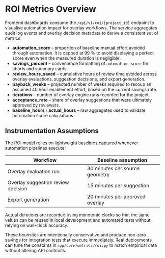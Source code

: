 # ROI Metrics Overview

Frontend dashboards consume the `/api/v1/roi/{project_id}` endpoint to visualise
automation impact for overlay workflows. The service aggregates audit log events
and overlay decision metadata to derive a consistent set of metrics:

- **automation_score** – proportion of baseline manual effort avoided through
  automation. It is capped at 99 % to avoid displaying a perfect score even when
  the measured duration is negligible.
- **savings_percent** – convenience formatting of `automation_score` for charts
  and summary cards.
- **review_hours_saved** – cumulative hours of review time avoided across
  overlay evaluations, suggestion decisions, and export generation.
- **payback_weeks** – projected number of weeks required to recoup an assumed
  40 hour enablement effort, based on the current savings rate.
- **iterations** – number of overlay engine runs recorded for the project.
- **acceptance_rate** – share of overlay suggestions that were ultimately
  approved by reviewers.
- **baseline_hours** / **actual_hours** – raw aggregates used to validate
  automation score calculations.

## Instrumentation Assumptions

The ROI model relies on lightweight baselines captured whenever automation
pipelines execute:

| Workflow                           | Baseline assumption             |
| ---------------------------------- | ------------------------------- |
| Overlay evaluation run             | 30 minutes per source geometry  |
| Overlay suggestion review decision | 15 minutes per suggestion       |
| Export generation                  | 20 minutes per approved overlay |

Actual durations are recorded using monotonic clocks so that the same values can
be reused in local development and automated tests without relying on wall-clock
accuracy.

These heuristics are intentionally conservative and produce non-zero savings for
integration tests that execute immediately. Real deployments can tune the
constants in `app/core/metrics/roi.py` to match empirical data without altering
API contracts.
